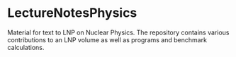 # LectureNotesPhysics
Material for text to LNP on Nuclear Physics. The repository contains various contributions to an LNP volume as well as programs and benchmark calculations. 
